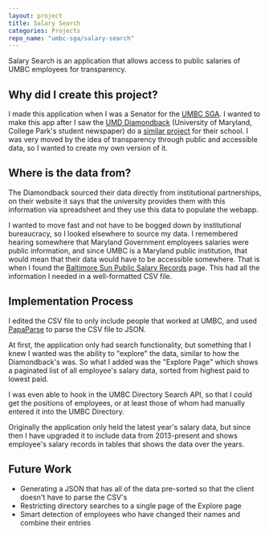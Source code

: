 ```yaml
---
layout: project
title: Salary Search
categories: Projects
repo_name: "umbc-sga/salary-search"
---
```


Salary Search is an application that allows access to public salaries of UMBC employees for transparency.

## Why did I create this project?
I made this application when I was a Senator for the [UMBC SGA](https://sga.umbc.edu). I wanted to make this app after I saw the [UMD Diamondback](https://dbknews.com/) (University of Maryland, College Park's student newspaper) do a [similar project](https://salaryguide.dbknews.com/) for their school. I was very moved by the idea of transparency through public and accessible data, so I wanted to create my own version of it.

## Where is the data from?
The Diamondback sourced their data directly from institutional partnerships, on their website it says that the university provides them with this information via spreadsheet and they use this data to populate the webapp.

I wanted to move fast and not have to be bogged down by institutional bureaucracy, so I looked elsewhere to source my data. I remembered hearing somewhere that Maryland Government employees salaries were public information, and since UMBC is a Maryland public institution, that would mean that their data would have to be accessible somewhere. That is when I found the [Baltimore Sun Public Salary Records](https://salaries.news.baltimoresun.com/) page. This had all the information I needed in a well-formatted CSV file.

## Implementation Process
I edited the CSV file to only include people that worked at UMBC, and used [PapaParse](https://www.papaparse.com/) to parse the CSV file to JSON.

At first, the application only had search functionality, but something that I knew I wanted was the ability to "explore" the data, similar to how the Diamondback's was. So what I added was the "Explore Page" which shows a paginated list of all employee's salary data, sorted from highest paid to lowest paid.

I was even able to hook in the UMBC Directory Search API, so that I could get the positions of employees, or at least those of whom had manually entered it into the UMBC Directory.

Originally the application only held the latest year's salary data, but since then I have upgraded it to include data from 2013-present and shows employee's salary records in tables that shows the data over the years.

## Future Work
* Generating a JSON that has all of the data pre-sorted so that the client doesn't have to parse the CSV's
* Restricting directory searches to a single page of the Explore page
* Smart detection of employees who have changed their names and combine their entries